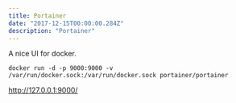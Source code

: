 ```yaml
---
title: Portainer
date: "2017-12-15T00:00:00.284Z"
description: "Portainer"
---
```


A nice UI for docker.
```
docker run -d -p 9000:9000 -v /var/run/docker.sock:/var/run/docker.sock portainer/portainer
```
http://127.0.0.1:9000/